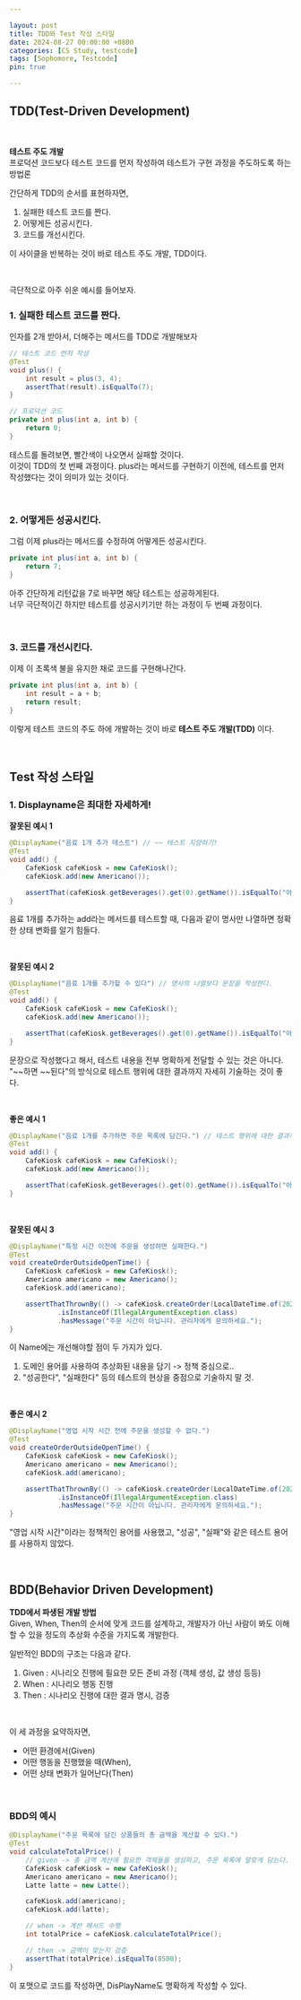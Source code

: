 ```yaml
---

layout: post
title: TDD와 Test 작성 스타일
date: 2024-08-27 00:00:00 +0800
categories: [CS Study, testcode]
tags: [Sophomore, Testcode]
pin: true

---
```



## TDD(Test-Driven Development)

<br>

**테스트 주도 개발**  
프로덕션 코드보다 테스트 코드를 먼저 작성하여 테스트가 구현 과정을 주도하도록 하는 방법론

간단하게 TDD의 순서를 표현하자면,  
1. 실패한 테스트 코드를 짠다.
2. 어떻게든 성공시킨다.
3. 코드를 개선시킨다.

이 사이클을 반복하는 것이 바로 테스트 주도 개발, TDD이다.  

<br>
  
극단적으로 아주 쉬운 예시를 들어보자.  

### 1. 실패한 테스트 코드를 짠다.
인자를 2개 받아서, 더해주는 메서드를 TDD로 개발해보자  
```java
// 테스트 코드 먼저 작성
@Test
void plus() {
	int result = plus(3, 4);
	assertThat(result).isEqualTo(7);
}
```

```java
// 프로덕션 코드
private int plus(int a, int b) {
	return 0;
}
```

테스트를 돌려보면, 빨간색이 나오면서 실패할 것이다.  
이것이 TDD의 첫 번째 과정이다. plus라는 메서드를 구현하기 이전에, 테스트를 먼저 작성했다는 것이 의미가 있는 것이다.  

<br>

### 2. 어떻게든 성공시킨다.
그럼 이제 plus라는 메서드를 수정하여 어떻게든 성공시킨다.
```java
private int plus(int a, int b) {
	return 7;
}
```
아주 간단하게 리턴값을 7로 바꾸면 해당 테스트는 성공하게된다.  
너무 극단적이긴 하지만 테스트를 성공시키기만 하는 과정이 두 번째 과정이다.  
  
<br>

### 3. 코드를 개선시킨다.
이제 이 초록색 불을 유지한 채로 코드를 구현해나간다.
```java
private int plus(int a, int b) {
	int result = a + b;
	return result;
}
```
이렇게 테스트 코드의 주도 하에 개발하는 것이 바로 **테스트 주도 개발(TDD)** 이다.  

<br>

## Test 작성 스타일

### 1. Displayname은 최대한 자세하게!  

**잘못된 예시 1**  

```java
@DisplayName("음료 1개 추가 테스트") // ~~ 테스트 지양하기!
@Test
void add() {
	CafeKiosk cafeKiosk = new CafeKiosk();
	cafeKiosk.add(new Americano());

	assertThat(cafeKiosk.getBeverages().get(0).getName()).isEqualTo("아메리카노");
}
```  
음료 1개를 추가하는 add라는 메서드를 테스트할 때, 다음과 같이 명사만 나열하면 정확한 상태 변화를 알기 힘들다.  

<br>
  
**잘못된 예시 2**  

```java
@DisplayName("음료 1개를 추가할 수 있다") // 명사의 나열보다 문장을 작성한다.  
@Test
void add() {
	CafeKiosk cafeKiosk = new CafeKiosk();
	cafeKiosk.add(new Americano());

	assertThat(cafeKiosk.getBeverages().get(0).getName()).isEqualTo("아메리카노");
}
```  

문장으로 작성했다고 해서, 테스트 내용을 전부 명확하게 전달할 수 있는 것은 아니다.  
"~~하면 ~~된다"의 방식으로 테스트 행위에 대한 결과까지 자세히 기술하는 것이 좋다.

<br>

**좋은 예시 1**
```java
@DisplayName("음료 1개를 추가하면 주문 목록에 담긴다.") // 테스트 행위에 대한 결과까지 기술하기
@Test
void add() {
	CafeKiosk cafeKiosk = new CafeKiosk();
	cafeKiosk.add(new Americano());

	assertThat(cafeKiosk.getBeverages().get(0).getName()).isEqualTo("아메리카노");
}
```  

<br>

**잘못된 예시 3**
```java
@DisplayName("특정 시간 이전에 주문을 생성하면 실패한다.")
@Test
void createOrderOutsideOpenTime() {
	CafeKiosk cafeKiosk = new CafeKiosk();
	Americano americano = new Americano();
	cafeKiosk.add(americano);

	assertThatThrownBy(() -> cafeKiosk.createOrder(LocalDateTime.of(2024, 1, 17, 9, 59)))
			.isInstanceOf(IllegalArgumentException.class)
			.hasMessage("주문 시간이 아닙니다. 관리자에게 문의하세요.");
}
```  
이 Name에는 개선해야할 점이 두 가지가 있다.  
1. 도메인 용어를 사용하여 추상화된 내용을 담기 -> 정책 중심으로..
2. "성공한다", "실패한다" 등의 테스트의 현상을 중점으로 기술하지 말 것.
 
<br>

**좋은 예시 2**
```java
@DisplayName("영업 시작 시간 전에 주문을 생성할 수 없다.")
@Test
void createOrderOutsideOpenTime() {
	CafeKiosk cafeKiosk = new CafeKiosk();
	Americano americano = new Americano();
	cafeKiosk.add(americano);

	assertThatThrownBy(() -> cafeKiosk.createOrder(LocalDateTime.of(2024, 1, 17, 9, 59)))
			.isInstanceOf(IllegalArgumentException.class)
			.hasMessage("주문 시간이 아닙니다. 관리자에게 문의하세요.");
}
```
"영업 시작 시간"이라는 정책적인 용어를 사용했고, "성공", "실패"와 같은 테스트 용어를 사용하지 않았다.

<br>

## BDD(Behavior Driven Development)

**TDD에서 파생된 개발 방법**  
Given, When, Then의 순서에 맞게 코드를 설계하고, 개발자가 아닌 사람이 봐도 이해할 수 있을 정도의 추상화 수준을 가지도록 개발한다.

일반적인 BDD의 구조는 다음과 같다.  
1. Given : 시나리오 진행에 필요한 모든 준비 과정 (객체 생성, 값 생성 등등)
2. When : 시나리오 행동 진행
3. Then : 시나리오 진행에 대한 결과 명시, 검증

<br>

이 세 과정을 요약하자면,  
- 어떤 환경에서(Given)
- 어떤 행동을 진행했을 때(When),
- 어떤 상태 변화가 일어난다(Then)

<br>

### BDD의 예시
```java
@DisplayName("주문 목록에 담긴 상품들의 총 금액을 계산할 수 있다.")
@Test
void calculateTotalPrice() {
	// given -> 총 금액 계산에 필요한 객체들을 생성하고, 주문 목록에 알맞게 담는다.
	CafeKiosk cafeKiosk = new CafeKiosk();
	Americano americano = new Americano();
	Latte latte = new Latte();

	cafeKiosk.add(americano);
	cafeKiosk.add(latte);

	// when -> 계산 메서드 수행
	int totalPrice = cafeKiosk.calculateTotalPrice();

	// then -> 금액이 맞는지 검증
	assertThat(totalPrice).isEqualTo(8500);
}
```

이 포맷으로 코드를 작성하면, DisPlayName도 명확하게 작성할 수 있다.